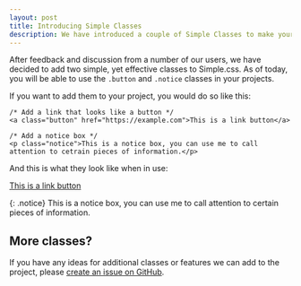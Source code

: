 ```yaml
---
layout: post
title: Introducing Simple Classes
description: We have introduced a couple of Simple Classes to make your life easier.
---
```


After feedback and discussion from a number of our users, we have decided to add two simple, yet effective classes to Simple.css. As of today, you will be able to use the `.button` and `.notice` classes in your projects.

If you want to add them to your project, you would do so like this:

```
/* Add a link that looks like a button */
<a class="button" href="https://example.com">This is a link button</a>

/* Add a notice box */
<p class="notice">This is a notice box, you can use me to call attention to cetrain pieces of information.</p>
```
And this is what they look like when in use:

<a class="button" href="https://example.com">This is a link button</a>

{: .notice}
This is a notice box, you can use me to call attention to certain pieces of information.

## More classes?

If you have any ideas for additional classes or features we can add to the project, please [create an issue on GitHub](https://github.com/kevquirk/simple.css/issues).
